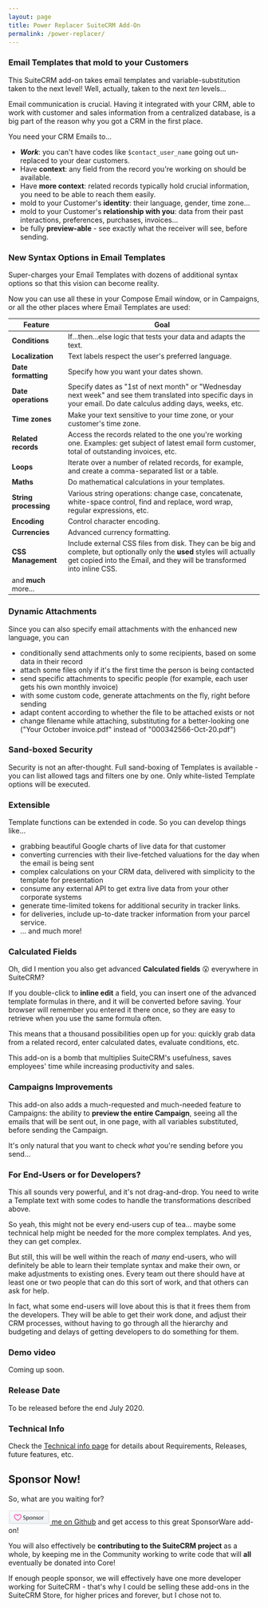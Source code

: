 ```yaml
---
layout: page
title: Power Replacer SuiteCRM Add-On
permalink: /power-replacer/
---
```


### Email Templates that mold to your Customers

This SuiteCRM add-on takes email templates and variable-substitution taken to the next level! 
Well, actually, taken to the next _ten_ levels...

Email communication is crucial. Having it integrated with your CRM, able to work with customer and sales 
information from a centralized database, is a big part of the reason why you got a CRM in the first place. 

You need your CRM Emails to...

* **_Work_**: you can't have codes like `$contact_user_name` going out un-replaced to your dear customers. 
* Have **context**: any field from the record you're working on should be available.
* Have **more context**: related records typically hold crucial information, you need to be able to 
reach them easily.
* mold to your Customer's **identity**: their language, gender, time zone...
* mold to your Customer's **relationship with you**: data from their past interactions, preferences, 
purchases, invoices...
* be fully **preview-able** - see exactly what the receiver will see, before sending.

### New Syntax Options in Email Templates

Super-charges your Email Templates with dozens of additional syntax options so that this vision
can become reality.
 
Now you can use all these in your Compose Email window, or in Campaigns, or all the other places where 
Email Templates are used:

| Feature | Goal |
| ------------- | ------------- |
| **Conditions** | If...then...else logic that tests your data and adapts the text.  |
| **Localization** | Text labels respect the user's preferred language. |
| **Date formatting** | Specify how you want your dates shown. |
| **Date operations** | Specify dates as "1st of next month" or "Wednesday next week" and see them translated into specific days in your email. Do date calculus adding days, weeks, etc. |
| **Time zones** | Make your text sensitive to your time zone, or your customer's time zone. |
| **Related records** | Access the records related to the one you're working one. Examples: get subject of latest email form customer, total of outstanding invoices, etc.| 
| **Loops** | Iterate over a number of related records, for example, and create a comma-separated list or a table. | 
| **Maths** | Do mathematical calculations in your templates. |
| **String processing** | Various string operations: change case, concatenate, white-space control, find and replace, word wrap, regular expressions, etc. |
| **Encoding** | Control character encoding. |
| **Currencies** | Advanced currency formatting. |
| **CSS Management** | Include external CSS files from disk. They can be big and complete, but optionally only the **used** styles will actually get copied into the Email, and they will be transformed into inline CSS. |
| and **much** more... | |

### Dynamic Attachments

Since you can also specify email attachments with the enhanced new language, you can

* conditionally send attachments only to some recipients, based on some data in their record
* attach some files only if it's the first time the person is being contacted
* send specific attachments to specific people (for example, each user gets his own monthly invoice)
* with some custom code, generate attachments on the fly, right before sending
* adapt content according to whether the file to be attached exists or not
* change filename while attaching, substituting for a better-looking one ("Your October invoice.pdf" instead of "000342566-Oct-20.pdf")

### Sand-boxed Security

Security is not an after-thought. Full sand-boxing of Templates is available - you can list allowed 
tags and filters one by one. Only white-listed Template options will be executed.

### Extensible

Template functions can be extended in code. So you can develop things like...

* grabbing beautiful Google charts of live data for that customer
* converting currencies with their live-fetched valuations for the day when the email is being sent
* complex calculations on your CRM data, delivered with simplicity to the template for presentation
* consume any external API to get extra live data from your other corporate systems  
* generate time-limited tokens for additional security in tracker links.
* for deliveries, include up-to-date tracker information from your parcel service.
* ... and much more!

### Calculated Fields

Oh, did I mention you also get advanced **Calculated fields** 😮 everywhere in SuiteCRM? 

If you double-click to **inline edit** a field, you can insert one of the advanced template formulas in there, 
and it will be converted before saving. Your browser will remember you entered it there once, so they 
are easy to retrieve when you use the same formula often.

This means that a thousand possibilities open up for you: quickly grab data from a related record, 
enter calculated dates, evaluate conditions, etc. 

This add-on is a bomb that multiplies SuiteCRM's usefulness, saves employees' time while increasing 
productivity and sales. 

### Campaigns Improvements

This add-on also adds a much-requested and much-needed feature to Campaigns: the ability to **preview the 
entire Campaign**, seeing all the emails that will be sent out, in one page, with all variables substituted,
before sending the Campaign.

It's only natural that you want to check _what_ you're sending before you send...   

### For End-Users or for Developers?

This all sounds very powerful, and it's not drag-and-drop. You need to write a Template text with some 
codes to handle the transformations described above. 

So yeah, this might not be every end-users cup of tea... maybe some technical help might be needed
for the more complex templates. And yes, they can get complex.

But still, this will be well within the reach of _many_ end-users, who will definitely be able 
to learn their template syntax and make their own, or make adjustments to existing ones. 
Every team out there should have at least one or two people that can do this sort of work, 
and that others can ask for help. 

In fact, what some end-users will love about this is that it frees them from the developers. They will
be able to get their work done, and adjust their CRM processes, without having to go through all the 
hierarchy and budgeting and delays of getting developers to do something for them. 

### Demo video

Coming up soon.

### Release Date

To be released before the end July 2020.


### Technical Info

Check the [Technical info page](/power-replacer-technical) for details about Requirements, Releases, future features, etc.

## Sponsor Now!

So, what are you waiting for?

[![Sponsor button](../images/sponsor_btn.png) me on Github](https://github.com/sponsors/pgorod) and get 
access to this great SponsorWare add-on!

You will also effectively be **contributing to the SuiteCRM project** as a whole, by keeping
me in the Community working to write code that will **all** eventually be donated into Core!

If enough people sponsor, we will effectively have one more developer working for SuiteCRM - that's
why I could be selling these add-ons in the SuiteCRM Store, for higher prices and forever, but I 
chose not to.

